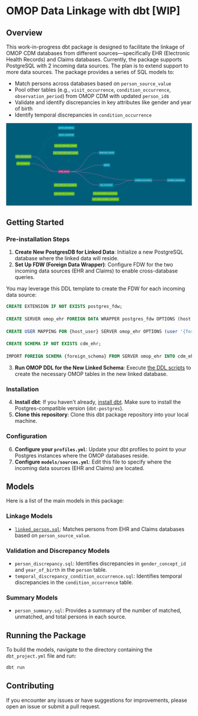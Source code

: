 # OMOP Data Linkage with dbt [WIP]

## Overview

This work-in-progress dbt package is designed to facilitate the linkage of OMOP CDM databases from different sources—specifically EHR (Electronic Health Records) and Claims databases. Currently, the package supports PostgreSQL with 2 incoming data sources. The plan is to extend support to more data sources. The package provides a series of SQL models to:

- Match persons across databases based on `person_source_value`
- Pool other tables (e.g., `visit_occurrence`, `condition_occurrence`, `observation_period`) from OMOP CDM with updated `person_id`s
- Validate and identify discrepancies in key attributes like gender and year of birth
- Identify temporal discrepancies in `condition_occurrence`

![dbt Data Lineage](readme-fig-linage.png)

## Getting Started

### Pre-installation Steps

1. **Create New PostgresDB for Linked Data**: Initialize a new PostgreSQL database where the linked data will reside.
2. **Set Up FDW (Foreign Data Wrapper)**: Configure FDW for the two incoming data sources (EHR and Claims) to enable cross-database queries.

You may leverage this DDL template to create the FDW for each incoming data source:

```sql
CREATE EXTENSION IF NOT EXISTS postgres_fdw;

CREATE SERVER omop_ehr FOREIGN DATA WRAPPER postgres_fdw OPTIONS (host '{hostname}', port '{port}', dbname '{dbname}');

CREATE USER MAPPING FOR {host_user} SERVER omop_ehr OPTIONS (user '{foreign_user}', password '{password}');

CREATE SCHEMA IF NOT EXISTS cdm_ehr;

IMPORT FOREIGN SCHEMA {foreign_schema} FROM SERVER omop_ehr INTO cdm_ehr;
```

3. **Run OMOP DDL for the New Linked Schema**: Execute [the DDL scripts](https://github.com/OHDSI/CommonDataModel/tree/main/inst/ddl/5.4/postgresql) to create the necessary OMOP tables in the new linked database.

### Installation

4. **Install dbt**: If you haven't already, [install dbt](https://docs.getdbt.com/dbt-cli/installation). Make sure to install the Postgres-compatible version (`dbt-postgres`).
5. **Clone this repository**: Clone this dbt package repository into your local machine.

### Configuration

6. **Configure your `profiles.yml`**: Update your dbt profiles to point to your Postgres instances where the OMOP databases reside.
7. **Configure `models/sources.yml`**: Edit this file to specify where the incoming data sources (EHR and Claims) are located.

## Models

Here is a list of the main models in this package:

### Linkage Models

- [`linked_person.sql`](models/linkage/linked_person.sql): Matches persons from EHR and Claims databases based on `person_source_value`.

### Validation and Discrepancy Models

- `person_discrepancy.sql`: Identifies discrepancies in `gender_concept_id` and `year_of_birth` in the `person` table.
- `temporal_discrepancy_condition_occurrence.sql`: Identifies temporal discrepancies in the `condition_occurrence` table.

### Summary Models

- `person_summary.sql`: Provides a summary of the number of matched, unmatched, and total persons in each source.

## Running the Package

To build the models, navigate to the directory containing the `dbt_project.yml` file and run:

```bash
dbt run
```

## Contributing

If you encounter any issues or have suggestions for improvements, please open an issue or submit a pull request.
